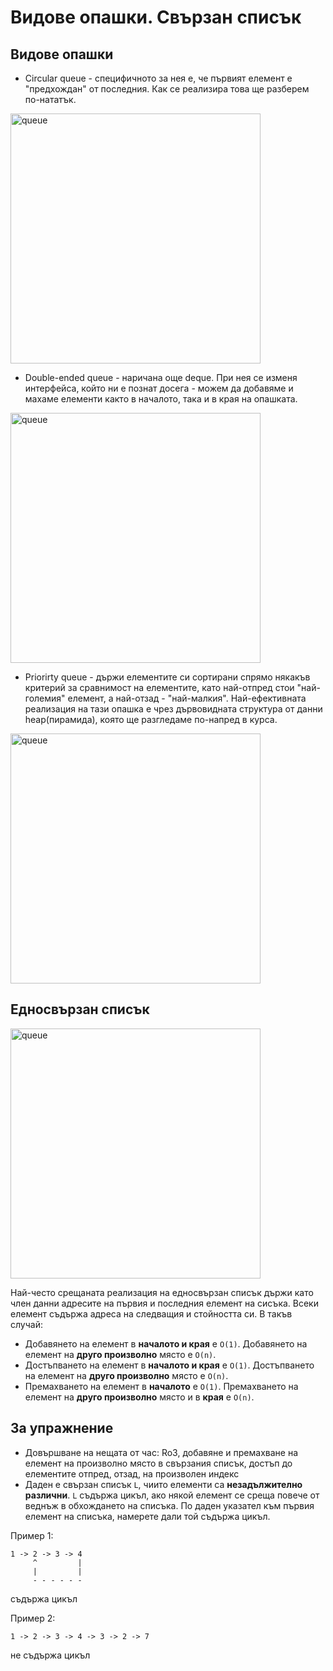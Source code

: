 # Видове опашки. Свързан списък

## Видове опашки

- Circular queue - специфичното за нея е, че първият елемент е "предхождан" от последния. Как се реализира това ще разберем по-нататък. 
<img src="https://cdn.programiz.com/sites/tutorial2program/files/circular-queue.png" alt="queue" width="400"/>

- Double-ended queue - наричана още deque. При нея се изменя интерфейса, който ни е познат досега - можем да добавяме и махаме елементи както в началото, така и в края на опашката.
<img src="https://cdn.programiz.com/sites/tutorial2program/files/double-ended-queue.png" alt="queue" width="400"/>

- Priorirty queue - държи елементите си сортирани спрямо някакъв критерий за сравнимост на елементите, като най-отпред стои "най-големия" елемент, а най-отзад - "най-малкия". Най-ефективната реализация на тази опашка е чрез дървовидната структура от данни heap(пирамида), която ще разгледаме по-напред в курса.
<img src="https://cdn.programiz.com/sites/tutorial2program/files/priority-queue.png" alt="queue" width="400"/>

## Едносвързан списък

<img src="https://favtutor.com/resources/images/uploads/mceu_91429992611623045100409.png" alt="queue" width="400"/>

Най-често срещаната реализация на едносвързан списък държи като член данни адресите на първия и последния елемент на сисъка. Всеки елемент съдържа адреса на следващия и стойността си. В такъв случай:  

- Добавянето на елемент в **началото и края** е `O(1)`. Добавянето на елемент на **друго произволно** място е `O(n)`.
- Достъпването на елемент в **началото и края** е `O(1)`. Достъпването на елемент на **друго произволно** място е `O(n)`.
- Премахването на елемент в **началото** е `O(1)`. Премахването на елемент на **друго произволно** място и в **края** е `O(n)`.

## За упражнение 
- Довършване на нещата от час: Ro3, добавяне и премахване на елемент на произволно място в свързания списък, достъп до елементите отпред, отзад, на произволен индекс
- Даден е свързан списък `L`, чиито елементи са **незадължително различни**. `L` съдържа цикъл, ако някой елемент се среща повече от веднъж в обхождането на списъка. По даден указател към първия елемент на списъка, намерете дали той съдържа цикъл.

Пример 1:
```
1 -> 2 -> 3 -> 4 
     ^         |
     |         |
     - - - - - -
```
съдържа цикъл

Пример 2:
```
1 -> 2 -> 3 -> 4 -> 3 -> 2 -> 7
```
не съдържа цикъл
